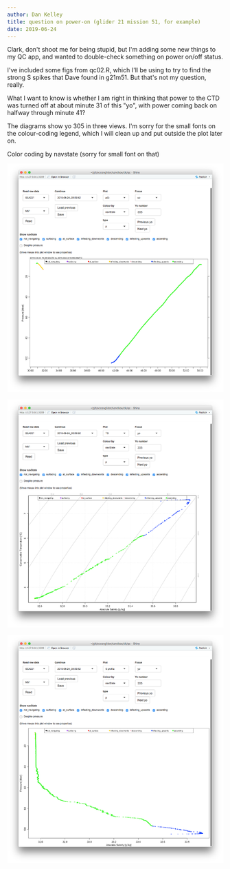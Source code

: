 ```yaml
---
author: Dan Kelley
title: question on power-on (glider 21 mission 51, for example)
date: 2019-06-24
---
```


Clark, don't shoot me for being stupid, but I'm adding some new things to my QC
app, and wanted to double-check something on power on/off status.

I've included some figs from qc02.R, which I'll be using to try to find the
strong S spikes that Dave found in g21m51.  But that's not my question, really.

What I want to know is whether I am right in thinking that power to the CTD was
turned off at about minute 31 of this "yo", with power coming back on halfway
through minute 41?

The diagrams show yo 305 in three views. I'm sorry for the small fonts on the
colour-coding legend, which I will clean up and put outside the plot later on.

Color coding by navstate (sorry for small font on that)

![Pressure vs time, colour-coded by navState](3.png)

![fig 1](1.png)

![fig 2](2.png)


